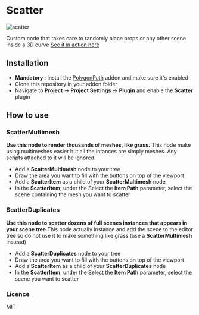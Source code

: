 # Scatter

![scatter](https://user-images.githubusercontent.com/52043844/68284290-7ca01780-007d-11ea-979b-128ca7038787.png)

Custom node that takes care to randomly place props or any other scene inside a 3D curve
[See it in action here](https://streamable.com/sms1m)

## Installation
+ **Mandatory** : Install the
  [PolygonPath](https://github.com/HungryProton/polygon_path) addon and make
  sure it's enabled
+ Clone this repository in your addon folder
+ Navigate to **Project** -> **Project Settings** -> **Plugin** and enable the
  **Scatter** plugin

## How to use

### ScatterMultimesh

**Use this node to render thousands of meshes, like grass.**
This node make using multimeshes easier but all the intances are simply meshes.
Any scripts attached to it will be ignored.

+ Add a **ScatterMultimesh** node to your tree
+ Draw the area you want to fill with the buttons on top of the viewport
+ Add a **ScatterItem** as a child of your **ScatterMultimesh** node
+ In the **ScatterItem**, under the Select the **Item Path** parameter, select
  the scene containing the mesh you want to scatter

### ScatterDuplicates

**Use this node to scatter dozens of full scenes instances that appears in
your scene tree**
This node actually instance and add the scene to the editor tree so do not use
it to make something like grass (use a **ScatterMultimesh** instead)

+ Add a **ScatterDuplicates** node to your tree
+ Draw the area you want to fill with the buttons on top of the viewport
+ Add a **ScatterItem** as a child of your **ScatterDuplicates** node
+ In the **ScatterItem**, under the Select the **Item Path** parameter, select
  the scene you want to scatter

### Licence
MIT
